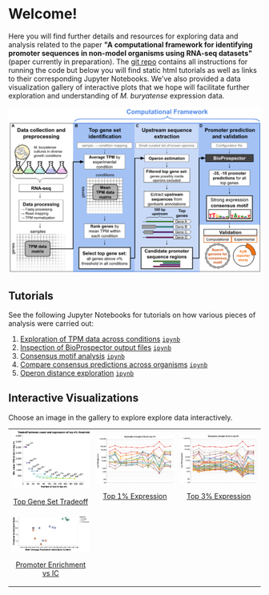 # Welcome!
Here you will find further details and resources for exploring data and analysis related to the paper **"A computational framework for identifying promoter sequences in non-model organisms using RNA-seq datasets"** (paper currently in preparation). The [git repo](https://github.com/erinhwilson/promoter-id-from-rnaseq/) contains all instructions for running the code but below you will find static html tutorials as well as links to their corresponding Jupyter Notebooks. We've also provided a data visualization gallery of interactive plots that we hope will facilitate further exploration and understanding of _M. buryatense_ expression data.

<img src="img/framework_overview.png" alt="Computational Framework" width="800"/>

## Tutorials
See the following Jupyter Notebooks for tutorials on how various pieces of analysis were carried out:
1. [Exploration of TPM data across conditions](tutorials/tpm-data-exploration.html) [`ipynb`](https://github.com/erinhwilson/promoter-id-from-rnaseq/blob/master/tutorials/tpm-data-exploration.ipynb)
1. [Inspection of BioProspector output files](tutorials/inspect_BioProspector_results.html) [`ipynb`](https://github.com/erinhwilson/promoter-id-from-rnaseq/blob/master/tutorials/inspect_BioProspector_results.ipynb)
1. [Consensus motif analysis](tutorials/analyze_consensus_motif.html) [`ipynb`](https://github.com/erinhwilson/promoter-id-from-rnaseq/blob/master/tutorials/analyze_consensus_motif.ipynb)
1. [Compare consensus predictions across organisms](tutorials/compare_consensus_predictions.html) [`ipynb`](https://github.com/erinhwilson/promoter-id-from-rnaseq/blob/master/tutorials/compare_consensus_predictions.ipynb)
1. [Operon distance exploration](tutorials/operon_distance_exploration.html) [`ipynb`](https://github.com/erinhwilson/promoter-id-from-rnaseq/blob/master/tutorials/operon_distance_exploration.ipynb)

## Interactive Visualizations

Choose an image in the gallery to explore explore data interactively.
<div>
  <!-- <a href="viz/tradeoff.html" title="Go to interactive visualization">
    <figure style="text-align:center">
    <img src="img/tradeoff.png" alt="Top Gene Set Tradeoff" width="200"/>
    <figcaption >Top Gene Set Tradeoff</figcaption>
    </figure>
  </a> -->
    <table>
        <tr>
        <td>
            <a href="viz/tradeoff.html" title="Go to interactive visualization" display='inline'>
                <img src="img/tradeoff.png" alt="Top Gene Set Tradeoff" width="300"/>
                <p style="text-align: center">Top Gene Set Tradeoff</p>
            </a>
        </td>
        <td>
            <a href="viz/multi_top1perc.html" title="Go to interactive visualization" display='inline'>
                <img src="img/pcoords_top1.png" alt="Top 1% Expression" width="300"/>
                <p style="text-align: center">Top 1% Expression</p>
            </a>
        </td>
        <td>
            <a href="viz/multi_top3perc.html" title="Go to interactive visualization" display='inline'>
                <img src="img/pcoords_top3.png" alt="Top 3% Expression" width="300"/>
                <p style="text-align: center">Top 3% Expression</p>
            </a>
        </td>
        </tr>
        <td>
            <a href="viz/figureS4C.html" title="Go to interactive visualization" display='inline'>
                <img src="img/figureS4C.png" alt="Promoter Enrichment vs IC" width="300"/>
                <p style="text-align: center">Promoter Enrichment vs IC</p>
            </a>
        </td>
        </tr>
    </table>
</div>

